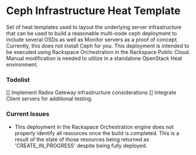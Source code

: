 # Ceph Infrastructure Heat Template
Set of heat templates used to layout the underlying server infrastructure that can be used to build a reasonable multi-node ceph deployment to include several OSDs as well as Monitor servers as a proof of concept. Currently, this does not install Ceph for you. This deployment is intended to be executed using Rackspace Orchestration in the Rackspace Public Cloud. Manual modification is needed to utilize in a standalone OpenStack Heat environment.

### Todolist
[] Implement Rados Gateway infrastructure considerations
[] Integrate Client servers for additional testing.

### Current Issues
* This deployment in the Rackspace Orchestration engine does not properly identify all resources once the build is completed. This is a result of the state of those resources being returned as 'CREATE_IN_PROGRESS' despite being fully deployed. 
